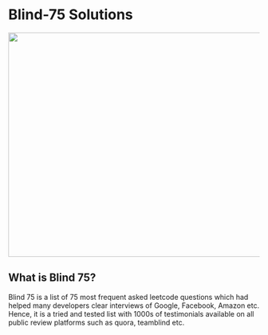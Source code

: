 # Blind-75 Solutions

<p align="center">
  <img src="https://i.ytimg.com/vi/te0n2HX_1q4/maxresdefault.jpg" width="800" height="450"/>
</p>

## What is Blind 75?

Blind 75 is a list of 75 most frequent asked leetcode questions which had helped many developers clear interviews of Google, Facebook, Amazon etc. Hence, it is a tried and tested list with 1000s of testimonials available on all public review platforms such as quora, teamblind etc.
